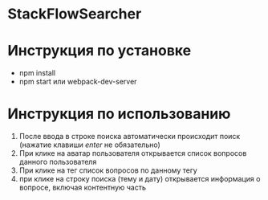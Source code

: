 # StackFlowSearcher

# Инструкция по установке
* npm install
* npm start или webpack-dev-server

# Инструкция по использованию
1. После ввода в строке поиска автоматически происходит поиск (нажатие клавиши *enter* не обязательно)
2. При клике на аватар пользователя открывается список вопросов данного пользователя
3. При клике на тег список вопросов по данному тегу
4. при клике на строку поиска (тему и дату) открывается информация о вопросе, включая контентную часть
